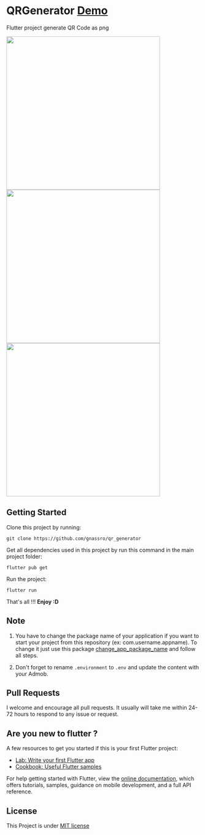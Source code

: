 # QRGenerator [Demo](https://play.google.com/store/apps/details?id=com.gnassro.qrgenerator)

Flutter project generate QR Code as png

<img src="https://i.imgur.com/7J64Ue1.png" height="400"/> <img src="https://i.imgur.com/pvu0j1t.png" height="400"/> <img src="https://i.imgur.com/S60cvqC.png" height="400"/>

## Getting Started

Clone this project by running:

```
git clone https://github.com/gnassro/qr_generator
```

Get all dependencies used in this project by run this command in the main project folder:


```
flutter pub get
```

Run the project:

```
flutter run
```

That's all !!! **Enjoy :D**

## Note

1. You have to change the package name of your application if you want to start your project from this repository (ex: com.username.appname). To change it just use this package [change_app_package_name](https://pub.dev/packages/change_app_package_name) and follow all steps.


2. Don't forget to rename `.environment` to `.env` and update the content with your Admob.

## Pull Requests

I welcome and encourage all pull requests. It usually will take me within 24-72 hours to respond to any issue or request.

## Are you new to flutter ?

A few resources to get you started if this is your first Flutter project:

- [Lab: Write your first Flutter app](https://flutter.dev/docs/get-started/codelab)
- [Cookbook: Useful Flutter samples](https://flutter.dev/docs/cookbook)

For help getting started with Flutter, view the
[online documentation](https://flutter.dev/docs), which offers tutorials,
samples, guidance on mobile development, and a full API reference.

## License

This Project is under [MIT license](https://github.com/gnassro/qr_generator/blob/main/LICENSE)
